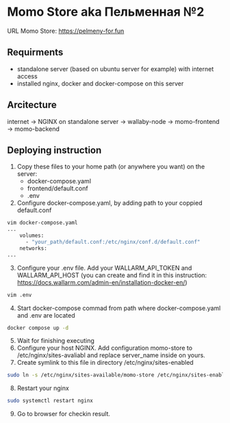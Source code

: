 # Momo Store aka Пельменная №2

URL Momo Store: https://pelmeny-for.fun

## Requirments
- standalone server (based on ubuntu server for example) with internet access
- installed nginx, docker and docker-compose on this server

## Arcitecture
internet -> NGINX on standalone server -> wallaby-node -> momo-frontend -> momo-backend

## Deploying instruction
1. Copy these files to your home path (or anywhere you want) on the server:
   - docker-compose.yaml
   - frontend/default.conf
   - .env
2. Configure docker-compose.yaml, by adding path to your coppied default.conf
```bash
vim docker-compose.yaml
...
    volumes:
      - "your_path/default.conf:/etc/nginx/conf.d/default.conf"
    networks:
...
```
3. Configure your .env file. Add your WALLARM_API_TOKEN and WALLARM_API_HOST (you can create and find it in this instruction: https://docs.wallarm.com/admin-en/installation-docker-en/)
```bash
vim .env
```
4. Start docker-compose commad from path where docker-compose.yaml and .env are located
```bash
docker compose up -d
```
5. Wait for finishing executing
6. Configure your host NGINX. Add configuration momo-store to /etc/nginx/sites-avaliabl and replace server_name inside on yours. 
7. Create symlink to this file in directory /etc/nginx/sites-enabled
```bash
sudo ln -s /etc/nginx/sites-available/momo-store /etc/nginx/sites-enabled/
```
8. Restart your nginx
```bash
sudo systemctl restart nginx
```
9. Go to browser for checkin result.
